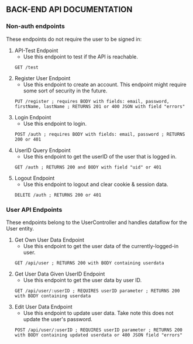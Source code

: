 ## BACK-END API DOCUMENTATION

### Non-auth endpoints
These endpoints do not require the user to be signed in:
1. API-Test Endpoint
    - Use this endpoint to test if the API is reachable.
    ```
    GET /test
    ```
2. Register User Endpoint
    - Use this endpoint to create an account. This endpoint might require some sort of security in the future.
    ```
    PUT /register ; requires BODY with fields: email, password, firstName, lastName ; RETURNS 201 or 400 JSON with field "errors"
    ```
3. Login Endpoint
    - Use this endpoint to login.
    ```
    POST /auth ; requires BODY with fields: email, password ; RETURNS 200 or 401
    ```
4. UserID Query Endpoint
    - Use this endpoint to get the userID of the user that is logged in.
    ```
    GET /auth ; RETURNS 200 and BODY with field "uid" or 401
    ```
5. Logout Endpoint
    - Use this endpoint to logout and clear cookie & session data.
    ```
    DELETE /auth ; RETURNS 200 or 401
    ```

### User API Endpoints
These endpoints belong to the UserController and handles dataflow for the User entity.
1. Get Own User Data Endpoint
    - Use this endpoint to get the user data of the currently-logged-in user.
    ```
    GET /api/user ; RETURNS 200 with BODY containing userdata
    ```
2. Get User Data Given UserID Endpoint
    - Use this endpoint to get the user data by user ID.
    ```
    GET /api/user/:userID ; REQUIRES userID parameter ; RETURNS 200 with BODY containing userdata
    ```
3. Edit User Data Endpoint
    - Use this endpoint to update user data. Take note this does not update the user's password.
    ```
    POST /api/user/:userID ; REQUIRES userID parameter ; RETURNS 200 with BODY containing updated userdata or 400 JSON field "errors"
    ```